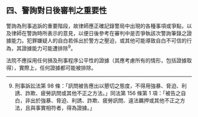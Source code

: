 ## 四、警詢對日後審判之重要性

警詢為刑事追訴的重要階段，故律師應正確記錄警局中出現的各種事項或爭點，以及律師在警詢時所表示的意見，以便日後參考在審判中是否爭執該次警詢筆錄之證據能力。犯罪嫌疑人的自白若係出於警方之壓迫，或其他可能導致自白不可信的行為，其證據能力可能遭排除<sup>9</sup>。

法院不應採用任何損及刑事程序公平性的證據（其應考慮所有的情形，包括證據取得），實際上，任何證據都可能被排除。

---

9. 刑事訴訟法第 98 條：「訊問被告應出以懇切之態度，不得用強暴、脅迫、利誘、詐欺、疲勞訊問或其他不正之方法。」同法第 156 條第 1 項：「被告之自白，非出於強暴、脅迫、利誘、詐欺、疲勞訊問、違法羈押或其他不正之方法，且與事實相符者，得為證據。」